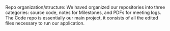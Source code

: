 Repo organization/structure: We haved organized our repositories into three categories: source code, notes for Milestones, and PDFs for meeting logs.
The Code repo is essentially our main project, it consists of all the edited files necessary to run our application.
